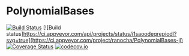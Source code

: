 # PolynomialBases

[![Build Status](https://travis-ci.org/ranocha/PolynomialBases.jl.svg?branch=master)](https://travis-ci.org/ranocha/PolynomialBases.jl)
[![Build status]https://ci.appveyor.com/api/projects/status/i1saoodeqrepiodl?svg=true](https://ci.appveyor.com/project/ranocha/PolynomialBases-jl)
[![Coverage Status](https://coveralls.io/repos/ranocha/PolynomialBases.jl/badge.svg?branch=master&service=github)](https://coveralls.io/github/ranocha/PolynomialBases.jl?branch=master)
[![codecov.io](http://codecov.io/github/ranocha/PolynomialBases.jl/coverage.svg?branch=master)](http://codecov.io/github/ranocha/PolynomialBases.jl?branch=master)
